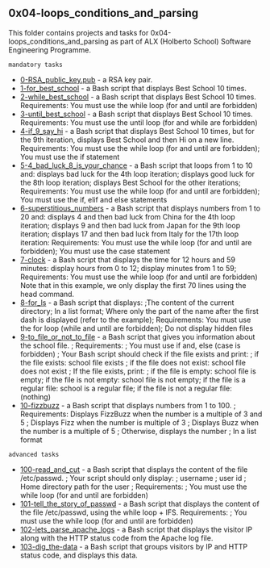 ## 0x04-loops_conditions_and_parsing

This folder contains projects and tasks for 0x04-loops_conditions_and_parsing as part of ALX (Holberto School) Software Engineering Programme.

``mandatory tasks``

* [0-RSA_public_key.pub](https://github.com/j88moja-code/alx-system_engineering-devops/blob/main/0x04-loops_conditions_and_parsing/0-RSA_public_key.pub) -  a RSA key pair.
* [1-for_best_school](https://github.com/j88moja-code/alx-system_engineering-devops/blob/main/0x04-loops_conditions_and_parsing/1-for_best_school) - a Bash script that displays Best School 10 times.
* [2-while_best_school](https://github.com/j88moja-code/alx-system_engineering-devops/blob/main/0x04-loops_conditions_and_parsing/2-while_best_school) - a Bash script that displays Best School 10 times. Requirements: You must use the while loop (for and until are forbidden)
* [3-until_best_school](https://github.com/j88moja-code/alx-system_engineering-devops/blob/main/0x04-loops_conditions_and_parsing/3-until_best_school) - a Bash script that displays Best School 10 times. Requirements: You must use the until loop (for and while are forbidden)
* [4-if_9_say_hi](https://github.com/j88moja-code/alx-system_engineering-devops/blob/main/0x04-loops_conditions_and_parsing/4-if_9_say_hi) - a Bash script that displays Best School 10 times, but for the 9th iteration, displays Best School and then Hi on a new line. Requirements: You must use the while loop (for and until are forbidden); You must use the if statement
* [5-4_bad_luck_8_is_your_chance](https://github.com/j88moja-code/alx-system_engineering-devops/blob/main/0x04-loops_conditions_and_parsing/5-4_bad_luck_8_is_your_chance) - a Bash script that loops from 1 to 10 and: displays bad luck for the 4th loop iteration; displays good luck for the 8th loop iteration; displays Best School for the other iterations; Requirements: You must use the while loop (for and until are forbidden); You must use the if, elif and else statements
* [6-superstitious_numbers](https://github.com/j88moja-code/alx-system_engineering-devops/blob/main/0x04-loops_conditions_and_parsing/6-superstitious_numbers) - a Bash script that displays numbers from 1 to 20 and: displays 4 and then bad luck from China for the 4th loop iteration; displays 9 and then bad luck from Japan for the 9th loop iteration; displays 17 and then bad luck from Italy for the 17th loop iteration: Requirements: You must use the while loop (for and until are forbidden); You must use the case statement
* [7-clock](https://github.com/j88moja-code/alx-system_engineering-devops/blob/main/0x04-loops_conditions_and_parsing/7-clock) - a Bash script that displays the time for 12 hours and 59 minutes: display hours from 0 to 12; display minutes from 1 to 59; Requirements: You must use the while loop (for and until are forbidden)
	Note that in this example, we only display the first 70 lines using the head command.
* [8-for_ls](https://github.com/j88moja-code/alx-system_engineering-devops/blob/main/0x04-loops_conditions_and_parsing/8-for_ls) - a Bash script that displays:  ;The content of the current directory;  In a list format; Where only the part of the name after the first dash is displayed (refer to the example); Requirements: You must use the for loop (while and until are forbidden);  Do not display hidden files
* [9-to_file_or_not_to_file](https://github.com/j88moja-code/alx-system_engineering-devops/blob/main/0x04-loops_conditions_and_parsing/9-to_file_or_not_to_file) - a Bash script that gives you information about the school file. ; Requirements: ; You must use if and, else (case is forbidden) ; Your Bash script should check if the file exists and print: ; if the file exists: school file exists ; if the file does not exist: school file does not exist ; If the file exists, print: ; if the file is empty: school file is empty; if the file is not empty: school file is not empty; if the file is a regular file: school is a regular file; if the file is not a regular file: (nothing)
* [10-fizzbuzz](https://github.com/j88moja-code/alx-system_engineering-devops/blob/main/0x04-loops_conditions_and_parsing/10-fizzbuzz) - a Bash script that displays numbers from 1 to 100. ; Requirements: Displays FizzBuzz when the number is a multiple of 3 and 5 ; Displays Fizz when the number is multiple of 3 ; Displays Buzz when the number is a multiple of 5 ; Otherwise, displays the number ; In a list format

``advanced tasks``

* [100-read_and_cut](https://github.com/j88moja-code/alx-system_engineering-devops/blob/main/0x04-loops_conditions_and_parsing/100-read_and_cut) - a Bash script that displays the content of the file /etc/passwd. ; Your script should only display: ; username ; user id ; Home directory path for the user ; Requirements: ; You must use the while loop (for and until are forbidden)
* [101-tell_the_story_of_passwd](https://github.com/j88moja-code/alx-system_engineering-devops/blob/main/0x04-loops_conditions_and_parsing/101-tell_the_story_of_passwd) - a Bash script that displays the content of the file /etc/passwd, using the while loop + IFS. Requirements: ; You must use the while loop (for and until are forbidden)
* [102-lets_parse_apache_logs](https://github.com/j88moja-code/alx-system_engineering-devops/blob/main/0x04-loops_conditions_and_parsing/102-lets_parse_apache_logs) - a Bash script that displays the visitor IP along with the HTTP status code from the Apache log file.
* [103-dig_the-data](https://github.com/j88moja-code/alx-system_engineering-devops/blob/main/0x04-loops_conditions_and_parsing/103-dig_the-data) - a Bash script that groups visitors by IP and HTTP status code, and displays this data.
